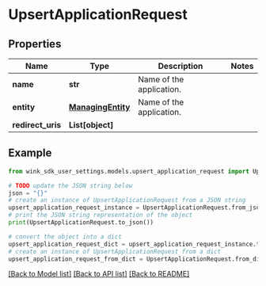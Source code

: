 # UpsertApplicationRequest


## Properties

Name | Type | Description | Notes
------------ | ------------- | ------------- | -------------
**name** | **str** | Name of the application. | 
**entity** | [**ManagingEntity**](ManagingEntity.md) | Name of the application. | 
**redirect_uris** | **List[object]** |  | 

## Example

```python
from wink_sdk_user_settings.models.upsert_application_request import UpsertApplicationRequest

# TODO update the JSON string below
json = "{}"
# create an instance of UpsertApplicationRequest from a JSON string
upsert_application_request_instance = UpsertApplicationRequest.from_json(json)
# print the JSON string representation of the object
print(UpsertApplicationRequest.to_json())

# convert the object into a dict
upsert_application_request_dict = upsert_application_request_instance.to_dict()
# create an instance of UpsertApplicationRequest from a dict
upsert_application_request_from_dict = UpsertApplicationRequest.from_dict(upsert_application_request_dict)
```
[[Back to Model list]](../README.md#documentation-for-models) [[Back to API list]](../README.md#documentation-for-api-endpoints) [[Back to README]](../README.md)


